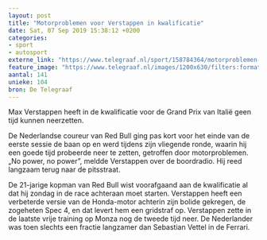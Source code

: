 ```yaml
---
layout: post
title: "Motorproblemen voor Verstappen in kwalificatie"
date: Sat, 07 Sep 2019 15:38:12 +0200
categories: 
- sport 
- autosport 
externe_link: "https://www.telegraaf.nl/sport/158784364/motorproblemen-voor-verstappen-in-kwalificatie"
feature_image: "https://www.telegraaf.nl/images/1200x630/filters:format(jpeg):quality(80)/cdn-kiosk-api.telegraaf.nl/bd0cb644-d174-11e9-83b3-0217670beecd.jpg"
aantal: 141
unieke: 104
bron: De Telegraaf
---
```


<p class="intro">Max Verstappen heeft in de kwalificatie voor de Grand Prix van Italië geen tijd kunnen neerzetten.</p> <p>De Nederlandse coureur van Red Bull ging pas kort voor het einde van de eerste sessie de baan op en werd tijdens zijn vliegende ronde, waarin hij een goede tijd probeerde neer te zetten, getroffen door motorproblemen. „No power, no power”, meldde Verstappen over de boordradio. Hij reed langzaam terug naar de pitsstraat.</p><p>De 21-jarige kopman van Red Bull wist voorafgaand aan de kwalificatie al dat hij zondag in de race achteraan moet starten. Verstappen heeft een verbeterde versie van de Honda-motor achterin zijn bolide gekregen, de zogeheten Spec 4, en dat levert hem een gridstraf op. Verstappen zette in de laatste vrije training op Monza nog de tweede tijd neer. De Nederlander was toen slechts een fractie langzamer dan Sebastian Vettel in de Ferrari.</p>
